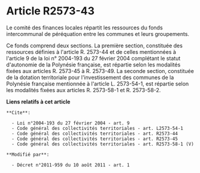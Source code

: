# Article R2573-43

Le comité des finances locales répartit les ressources du fonds intercommunal de péréquation entre les communes et leurs
groupements. 

Ce fonds comprend deux sections. La première section, constituée des ressources définies à l'article R. 2573-44 et de celles
mentionnées à l'article 9 de la loi n° 2004-193 du 27 février 2004 complétant le statut d'autonomie de la Polynésie
française, est répartie selon les modalités fixées aux articles R. 2573-45 à R. 2573-49. La seconde section, constituée de la
dotation territoriale pour l'investissement des communes de la Polynésie française mentionnée à l'article L. 2573-54-1, est
répartie selon les modalités fixées aux articles R. 2573-58-1 et R. 2573-58-2.

**Liens relatifs à cet article**

	**Cite**:

	  - Loi n°2004-193 du 27 février 2004 - art. 9
	  - Code général des collectivités territoriales - art. L2573-54-1
	  - Code général des collectivités territoriales - art. R2573-44
	  - Code général des collectivités territoriales - art. R2573-45
	  - Code général des collectivités territoriales - art. R2573-58-1 (V)

	**Modifié par**:

	  - Décret n°2011-959 du 10 août 2011 - art. 1
